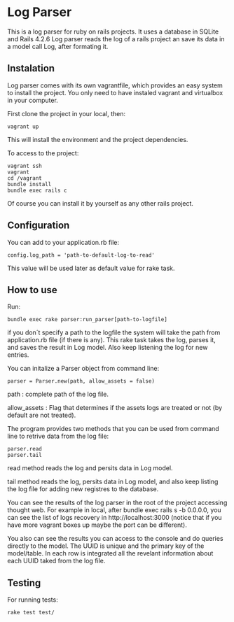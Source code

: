 # Log Parser

This is a log parser for ruby on rails  projects. It uses a database in SQLite and Rails 4.2.6 
 Log parser reads the log of a rails project an save its data in a model call Log, after formating it. 

##   Instalation

Log parser comes with its own vagrantfile, which provides an easy system to install the project. You only need to have instaled vagrant and virtualbox in your computer.

First clone the project in your local, then:

`vagrant up`

This will install the environment and the project dependencies.

To access to the project:

 ```
vagrant ssh
vagrant 
cd /vagrant
bundle install
bundle exec rails c
 ```

Of course you can install it by yourself as any other rails project.

## Configuration

You can add to your application.rb file:

`config.log_path = 'path-to-default-log-to-read'`

This value will be used later as default value for rake task.

## How to use

Run:

`bundle exec rake parser:run_parser[path-to-logfile]`

if you don´t specify a path to the logfile the system will take the path from application.rb file (if there is any). This rake task takes the log, parses it, and saves the result in Log model. Also keep listening the log for new entries.

You can initalize a Parser object from command line:

`parser = Parser.new(path, allow_assets = false)`

path : complete path of the log file.

allow_assets : Flag that determines if the assets logs are treated or not (by default are not treated).

The program provides two methods that you can be used from command line to retrive data from the log file:

 ```
parser.read
parser.tail
 ```
read method reads the log and persits data in Log model.

tail method reads the log, persits data in Log model, and also keep listing the log file for adding new registres to the database.

You can see the results of the log parser in the root of the project accessing thought web. For example in local, after bundle exec rails s -b 0.0.0.0, you can see the list of logs recovery in http://localhost:3000 (notice that if you have more vagrant boxes up maybe the port can be different).

You also can see the results you can access to the console and do queries directly to the model. The UUID is unique and the primary key of the model/table. In each row is integrated all the revelant information about each UUID taked from the log file. 

## Testing

For running tests:

`rake test test/`
